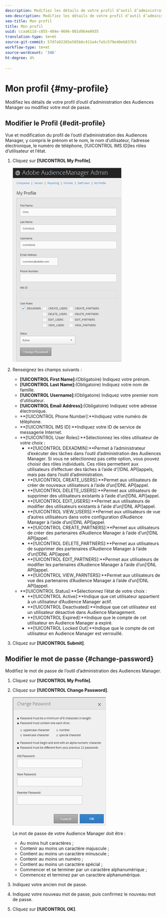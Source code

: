 ```yaml
---
description: Modifiez les détails de votre profil d’outil d’administration des Audiences Manager ou modifiez votre mot de passe.
seo-description: Modifiez les détails de votre profil d’outil d’administration des Audiences Manager ou modifiez votre mot de passe.
seo-title: Mon profil
title: Mon profil
uuid: ccaa611d-c855-484e-9696-081d9b4e0935
translation-type: tm+mt
source-git-commit: 57d7a92265e565b6c411e4cfa5c579e40eb837b3
workflow-type: tm+mt
source-wordcount: '346'
ht-degree: 4%

---
```



# Mon profil {#my-profile}

Modifiez les détails de votre profil d’outil d’administration des Audiences Manager ou modifiez votre mot de passe.

<!-- c_my_profile.xml -->

## Modifier le Profil {#edit-profile}

Vue et modification du profil de l’outil d’administration des Audiences Manager, y compris le prénom et le nom, le nom d’utilisateur, l’adresse électronique, le numéro de téléphone, [!UICONTROL IMS ID]les rôles d’utilisateur et l’état.

<!-- t_edit_profile.xml -->

1. Cliquez sur **[!UICONTROL My Profile]**.

   ![Résultat de l’étape](assets/profile.png)

2. Renseignez les champs suivants :
   * **[!UICONTROL First Name]:**(Obligatoire) Indiquez votre prénom.
   * **[!UICONTROL Last Name]:**(Obligatoire) Indiquez votre nom de famille.
   * **[!UICONTROL Username]:**(Obligatoire) Indiquez votre premier nom d’utilisateur.
   * **[!UICONTROL Email Address]:**(Obligatoire) Indiquez votre adresse électronique.
   * **[!UICONTROL Phone Number]:**Indiquez votre numéro de téléphone.
   * **[!UICONTROL IMS ID]:**Indiquez votre ID de service de messagerie Internet.
   * **[!UICONTROL User Roles]:**Sélectionnez les rôles utilisateur de votre choix :
      * **[!UICONTROL DEXADMIN]:**Permet à l’administrateur d’exécuter des tâches dans l’outil d’administration des Audiences Manager. Si vous ne sélectionnez pas cette option, vous pouvez choisir des rôles individuels. Ces rôles permettent aux utilisateurs d’effectuer des tâches à l’aide d’[!DNL API]appels, mais pas dans l’outil d’administration.
      * **[!UICONTROL CREATE_USERS]:**Permet aux utilisateurs de créer de nouveaux utilisateurs à l’aide d’un[!DNL API]appel.
      * **[!UICONTROL DELETE_USERS]:**Permet aux utilisateurs de supprimer des utilisateurs existants à l’aide d’un[!DNL API]appel.
      * **[!UICONTROL EDIT_USERS]:**Permet aux utilisateurs de modifier des utilisateurs existants à l’aide d’un[!DNL API]appel.
      * **[!UICONTROL VIEW_USERS]:**Permet aux utilisateurs de vue d’autres utilisateurs dans votre configuration d’Audience Manager à l’aide d’un[!DNL API]appel.
      * **[!UICONTROL CREATE_PARTNERS]:**Permet aux utilisateurs de créer des partenaires d’Audience Manager à l’aide d’un[!DNL API]appel.
      * **[!UICONTROL DELETE_PARTNERS]:**Permet aux utilisateurs de supprimer des partenaires d’Audience Manager à l’aide d’un[!DNL API]appel.
      * **[!UICONTROL EDIT_PARTNERS]:**Permet aux utilisateurs de modifier les partenaires d’Audience Manager à l’aide d’un[!DNL API]appel.
      * **[!UICONTROL VIEW_PARNTERS]:**Permet aux utilisateurs de vue des partenaires d’Audience Manager à l’aide d’un[!DNL API]appel.
   * **[!UICONTROL Status]:**Sélectionnez l’état de votre choix :
      * **[!UICONTROL Active]:**Indique que cet utilisateur appartient à un utilisateur d’Audience Manager actif.
      * **[!UICONTROL Deactivated]:**Indique que cet utilisateur est un utilisateur désactivé dans Audience Management.
      * **[!UICONTROL Expired]:**Indique que le compte de cet utilisateur en Audience Manager a expiré.
      * **[!UICONTROL Locked Out]:**Indique que le compte de cet utilisateur en Audience Manager est verrouillé.
3. Cliquez sur **[!UICONTROL Submit]**.

## Modifier le mot de passe {#change-password}

Modifiez le mot de passe de l’outil d’administration des Audiences Manager.

<!-- t_change_password.xml -->

1. Cliquez sur **[!UICONTROL My Profile]**.
1. Cliquez sur **[!UICONTROL Change Password]**.

   ![](assets/change_password.png)

   Le mot de passe de votre Audience Manager doit être :

   * Au moins huit caractères ;
   * Contenir au moins un caractère majuscule ;
   * Contient au moins un caractère minuscule ;
   * Contenir au moins un numéro ;
   * Contient au moins un caractère spécial ;
   * Commencer et se terminer par un caractère alphanumérique ;
   * Commencez et terminez par un caractère alphanumérique.

1. Indiquez votre ancien mot de passe.
1. Indiquez votre nouveau mot de passe, puis confirmez le nouveau mot de passe.
1. Cliquez sur **[!UICONTROL OK]**.